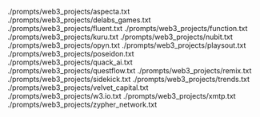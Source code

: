 ./prompts/web3_projects/aspecta.txt
./prompts/web3_projects/delabs_games.txt
./prompts/web3_projects/fluent.txt
./prompts/web3_projects/function.txt
./prompts/web3_projects/kuru.txt
./prompts/web3_projects/nubit.txt
./prompts/web3_projects/opyn.txt
./prompts/web3_projects/playsout.txt
./prompts/web3_projects/poseidon.txt
./prompts/web3_projects/quack_ai.txt
./prompts/web3_projects/questflow.txt
./prompts/web3_projects/remix.txt
./prompts/web3_projects/sidekick.txt
./prompts/web3_projects/trends.txt
./prompts/web3_projects/velvet_capital.txt
./prompts/web3_projects/w3.io.txt
./prompts/web3_projects/xmtp.txt
./prompts/web3_projects/zypher_network.txt